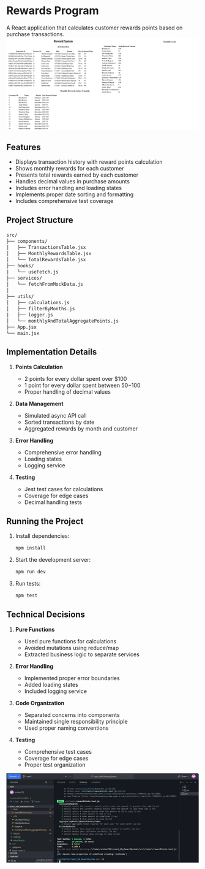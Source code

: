 # Rewards Program

A React application that calculates customer rewards points based on purchase transactions.
![Image Of Tables](/public/images/imageOfTables.png)

## Features

- Displays transaction history with reward points calculation
- Shows monthly rewards for each customer
- Presents total rewards earned by each customer
- Handles decimal values in purchase amounts
- Includes error handling and loading states
- Implements proper date sorting and formatting
- Includes comprehensive test coverage

## Project Structure

```
src/
├── components/
│   ├── TransactionsTable.jsx
│   ├── MonthlyRewardsTable.jsx
│   └── TotalRewardsTable.jsx
├── hooks/
|   └── useFetch.js
├── services/
│   └── fetchFromMockData.js
│   
├── utils/
│   ├── calculations.js
│   ├── filterByMonths.js
|   ├── logger.js
│   └── monthlyAndTotalAggregatePoints.js
├── App.jsx
└── main.jsx
```

## Implementation Details

1. **Points Calculation**
   - 2 points for every dollar spent over $100
   - 1 point for every dollar spent between $50-$100
   - Proper handling of decimal values

2. **Data Management**
   - Simulated async API call
   - Sorted transactions by date
   - Aggregated rewards by month and customer

3. **Error Handling**
   - Comprehensive error handling
   - Loading states
   - Logging service

4. **Testing**
   - Jest test cases for calculations
   - Coverage for edge cases
   - Decimal handling tests

## Running the Project

1. Install dependencies:
   ```bash
   npm install
   ```

2. Start the development server:
   ```bash
   npm run dev
   ```

3. Run tests:
   ```bash
   npm test
   ```

## Technical Decisions

1. **Pure Functions**
   - Used pure functions for calculations
   - Avoided mutations using reduce/map
   - Extracted business logic to separate services

2. **Error Handling**
   - Implemented proper error boundaries
   - Added loading states
   - Included logging service

3. **Code Organization**
   - Separated concerns into components
   - Maintained single responsibility principle
   - Used proper naming conventions

4. **Testing**
   - Comprehensive test cases
   - Coverage for edge cases
   - Proper test organization

![Image Of Passed Test Cases](./public/images/imageOfTestCases.png)